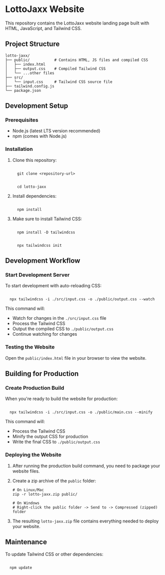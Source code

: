 # LottoJaxx Website

This repository contains the LottoJaxx website landing page built with HTML, JavaScript, and Tailwind CSS.

## Project Structure

```
lotto-jaxx/
├── public/           # Contains HTML, JS files and compiled CSS
│   ├── index.html
│   ├── output.css    # Compiled Tailwind CSS
│   └── ...other files
├── src/
│   └── input.css     # Tailwind CSS source file
├── tailwind.config.js
└── package.json
```

## Development Setup

### Prerequisites

- Node.js (latest LTS version recommended)
- npm (comes with Node.js)

### Installation

1. Clone this repository:
   ```
   
     git clone <repository-url>

   ```
   ```
   
     cd lotto-jaxx
   
   ```

2. Install dependencies:
   ```
   
     npm install
   
   ```

3. Make sure to install Tailwind CSS:
   ```
    
     npm install -D tailwindcss
   
   ```
   ```
   
     npx tailwindcss init
   
   ```

## Development Workflow

### Start Development Server

To start development with auto-reloading CSS:

```

  npx tailwindcss -i ./src/input.css -o ./public/output.css --watch

```

This command will:
- Watch for changes in the `./src/input.css` file
- Process the Tailwind CSS
- Output the compiled CSS to `./public/output.css`
- Continue watching for changes

### Testing the Website

Open the `public/index.html` file in your browser to view the website.

## Building for Production

### Create Production Build

When you're ready to build the website for production:

```

  npx tailwindcss -i ./src/input.css -o ./public/main.css --minify

```

This command will:
- Process the Tailwind CSS
- Minify the output CSS for production
- Write the final CSS to `./public/output.css`

### Deploying the Website

1. After running the production build command, you need to package your website files.

2. Create a zip archive of the `public` folder:
   ```
   # On Linux/Mac
   zip -r lotto-jaxx.zip public/
   
   # On Windows
   # Right-click the public folder -> Send to -> Compressed (zipped) folder
   ```

3. The resulting `lotto-jaxx.zip` file contains everything needed to deploy your website.

## Maintenance

To update Tailwind CSS or other dependencies:

```

  npm update

```

